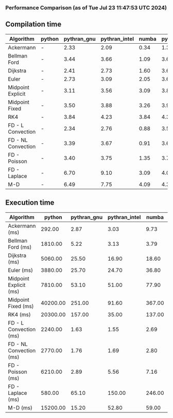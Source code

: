 ### Performance Comparison (as of Tue Jul 23 11:47:53 UTC 2024)
## Compilation time
Algorithm                 | python                    | pythran_gnu               | pythran_intel             | numba                     | pyccel_fortran_gnu        | pyccel_c_gnu              | pyccel_fortran_intel      | pyccel_c_intel           
------------------------- | ------------------------- | ------------------------- | ------------------------- | ------------------------- | ------------------------- | ------------------------- | ------------------------- | -------------------------
Ackermann                 | -                         | 2.33                      | 2.09                      | 0.34                      | 1.31                      | 1.25                      | 1.38                      | 1.33                     
Bellman Ford              | -                         | 3.44                      | 3.66                      | 1.09                      | 3.63                      | 3.91                      | 3.75                      | 4.38                     
Dijkstra                  | -                         | 2.41                      | 2.73                      | 1.60                      | 3.69                      | 3.95                      | 3.88                      | 4.47                     
Euler                     | -                         | 2.73                      | 3.09                      | 2.05                      | 3.61                      | 3.93                      | 3.75                      | 4.39                     
Midpoint Explicit         | -                         | 3.11                      | 3.56                      | 3.09                      | 3.83                      | 4.17                      | 4.00                      | 4.56                     
Midpoint Fixed            | -                         | 3.50                      | 3.88                      | 3.26                      | 3.90                      | 4.22                      | 4.03                      | 4.68                     
RK4                       | -                         | 3.84                      | 4.23                      | 3.84                      | 4.35                      | 4.60                      | 4.50                      | 5.12                     
FD - L Convection         | -                         | 2.34                      | 2.76                      | 0.88                      | 3.58                      | 3.87                      | 3.76                      | 4.39                     
FD - NL Convection        | -                         | 3.39                      | 3.67                      | 0.91                      | 3.66                      | 3.95                      | 3.80                      | 4.40                     
FD - Poisson              | -                         | 3.40                      | 3.75                      | 1.35                      | 3.73                      | 4.02                      | 4.91                      | 4.49                     
FD - Laplace              | -                         | 6.70                      | 9.10                      | 3.09                      | 4.06                      | 4.35                      | 4.26                      | 4.85                     
M-D                       | -                         | 6.49                      | 7.75                      | 4.09                      | 4.35                      | 4.49                      | 4.53                      | 5.30                     

## Execution time
Algorithm                 | python                    | pythran_gnu               | pythran_intel             | numba                     | pyccel_fortran_gnu        | pyccel_c_gnu              | pyccel_fortran_intel      | pyccel_c_intel           
------------------------- | ------------------------- | ------------------------- | ------------------------- | ------------------------- | ------------------------- | ------------------------- | ------------------------- | -------------------------
Ackermann (ms)            | 292.00                    | 2.87                      | 3.03                      | 9.73                      | 1.55                      | 1.50                      | 9.34                      | 3.93                     
Bellman Ford (ms)         | 1810.00                   | 5.22                      | 3.13                      | 3.79                      | 2.93                      | 6.08                      | 4.02                      | 18.40                    
Dijkstra (ms)             | 5060.00                   | 25.50                     | 16.90                     | 18.60                     | 18.10                     | 30.10                     | 24.70                     | 23.20                    
Euler (ms)                | 3880.00                   | 25.70                     | 24.70                     | 36.80                     | 14.90                     | 143.00                    | 18.70                     | 128.00                   
Midpoint Explicit (ms)    | 7810.00                   | 53.10                     | 51.00                     | 77.90                     | 23.60                     | 283.00                    | 16.40                     | 254.00                   
Midpoint Fixed (ms)       | 40200.00                  | 251.00                    | 91.60                     | 367.00                    | 75.30                     | 1400.00                   | 59.50                     | 1230.00                  
RK4 (ms)                  | 20300.00                  | 157.00                    | 35.00                     | 137.00                    | 36.80                     | 485.00                    | 36.70                     | 405.00                   
FD - L Convection (ms)    | 2240.00                   | 1.63                      | 1.55                      | 2.69                      | 1.49                      | 1.61                      | 1.52                      | 4.17                     
FD - NL Convection (ms)   | 2770.00                   | 1.76                      | 1.69                      | 2.80                      | 1.79                      | 1.99                      | 1.52                      | 4.04                     
FD - Poisson (ms)         | 6210.00                   | 2.89                      | 5.56                      | 7.16                      | 2.77                      | 3.82                      | 2.63                      | 5.64                     
FD - Laplace (ms)         | 580.00                    | 65.10                     | 150.00                    | 246.00                    | 58.20                     | 306.00                    | 59.30                     | 331.00                   
M-D (ms)                  | 15200.00                  | 15.20                     | 52.80                     | 59.00                     | 54.20                     | 59.20                     | 80.60                     | 61.30                    

